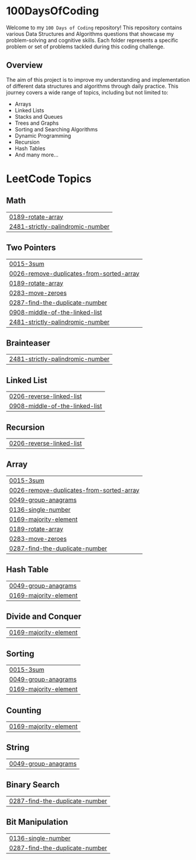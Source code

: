 # 100DaysOfCoding


Welcome to my `100 Days of Coding` repository! This repository contains various Data Structures and Algorithms questions that showcase my problem-solving and cognitive skills. Each folder represents a specific problem or set of problems tackled during this coding challenge.

## Overview

The aim of this project is to improve my understanding and implementation of different data structures and algorithms through daily practice. This journey covers a wide range of topics, including but not limited to:

- Arrays
- Linked Lists
- Stacks and Queues
- Trees and Graphs
- Sorting and Searching Algorithms
- Dynamic Programming
- Recursion
- Hash Tables
- And many more...

<!---LeetCode Topics Start-->
# LeetCode Topics
## Math
|  |
| ------- |
| [0189-rotate-array](https://github.com/ApoorvaM16/100DaysOfCoding/tree/master/0189-rotate-array) |
| [2481-strictly-palindromic-number](https://github.com/ApoorvaM16/100DaysOfCoding/tree/master/2481-strictly-palindromic-number) |
## Two Pointers
|  |
| ------- |
| [0015-3sum](https://github.com/ApoorvaM16/100DaysOfCoding/tree/master/0015-3sum) |
| [0026-remove-duplicates-from-sorted-array](https://github.com/ApoorvaM16/100DaysOfCoding/tree/master/0026-remove-duplicates-from-sorted-array) |
| [0189-rotate-array](https://github.com/ApoorvaM16/100DaysOfCoding/tree/master/0189-rotate-array) |
| [0283-move-zeroes](https://github.com/ApoorvaM16/100DaysOfCoding/tree/master/0283-move-zeroes) |
| [0287-find-the-duplicate-number](https://github.com/ApoorvaM16/100DaysOfCoding/tree/master/0287-find-the-duplicate-number) |
| [0908-middle-of-the-linked-list](https://github.com/ApoorvaM16/100DaysOfCoding/tree/master/0908-middle-of-the-linked-list) |
| [2481-strictly-palindromic-number](https://github.com/ApoorvaM16/100DaysOfCoding/tree/master/2481-strictly-palindromic-number) |
## Brainteaser
|  |
| ------- |
| [2481-strictly-palindromic-number](https://github.com/ApoorvaM16/100DaysOfCoding/tree/master/2481-strictly-palindromic-number) |
## Linked List
|  |
| ------- |
| [0206-reverse-linked-list](https://github.com/ApoorvaM16/100DaysOfCoding/tree/master/0206-reverse-linked-list) |
| [0908-middle-of-the-linked-list](https://github.com/ApoorvaM16/100DaysOfCoding/tree/master/0908-middle-of-the-linked-list) |
## Recursion
|  |
| ------- |
| [0206-reverse-linked-list](https://github.com/ApoorvaM16/100DaysOfCoding/tree/master/0206-reverse-linked-list) |
## Array
|  |
| ------- |
| [0015-3sum](https://github.com/ApoorvaM16/100DaysOfCoding/tree/master/0015-3sum) |
| [0026-remove-duplicates-from-sorted-array](https://github.com/ApoorvaM16/100DaysOfCoding/tree/master/0026-remove-duplicates-from-sorted-array) |
| [0049-group-anagrams](https://github.com/ApoorvaM16/100DaysOfCoding/tree/master/0049-group-anagrams) |
| [0136-single-number](https://github.com/ApoorvaM16/100DaysOfCoding/tree/master/0136-single-number) |
| [0169-majority-element](https://github.com/ApoorvaM16/100DaysOfCoding/tree/master/0169-majority-element) |
| [0189-rotate-array](https://github.com/ApoorvaM16/100DaysOfCoding/tree/master/0189-rotate-array) |
| [0283-move-zeroes](https://github.com/ApoorvaM16/100DaysOfCoding/tree/master/0283-move-zeroes) |
| [0287-find-the-duplicate-number](https://github.com/ApoorvaM16/100DaysOfCoding/tree/master/0287-find-the-duplicate-number) |
## Hash Table
|  |
| ------- |
| [0049-group-anagrams](https://github.com/ApoorvaM16/100DaysOfCoding/tree/master/0049-group-anagrams) |
| [0169-majority-element](https://github.com/ApoorvaM16/100DaysOfCoding/tree/master/0169-majority-element) |
## Divide and Conquer
|  |
| ------- |
| [0169-majority-element](https://github.com/ApoorvaM16/100DaysOfCoding/tree/master/0169-majority-element) |
## Sorting
|  |
| ------- |
| [0015-3sum](https://github.com/ApoorvaM16/100DaysOfCoding/tree/master/0015-3sum) |
| [0049-group-anagrams](https://github.com/ApoorvaM16/100DaysOfCoding/tree/master/0049-group-anagrams) |
| [0169-majority-element](https://github.com/ApoorvaM16/100DaysOfCoding/tree/master/0169-majority-element) |
## Counting
|  |
| ------- |
| [0169-majority-element](https://github.com/ApoorvaM16/100DaysOfCoding/tree/master/0169-majority-element) |
## String
|  |
| ------- |
| [0049-group-anagrams](https://github.com/ApoorvaM16/100DaysOfCoding/tree/master/0049-group-anagrams) |
## Binary Search
|  |
| ------- |
| [0287-find-the-duplicate-number](https://github.com/ApoorvaM16/100DaysOfCoding/tree/master/0287-find-the-duplicate-number) |
## Bit Manipulation
|  |
| ------- |
| [0136-single-number](https://github.com/ApoorvaM16/100DaysOfCoding/tree/master/0136-single-number) |
| [0287-find-the-duplicate-number](https://github.com/ApoorvaM16/100DaysOfCoding/tree/master/0287-find-the-duplicate-number) |
<!---LeetCode Topics End-->